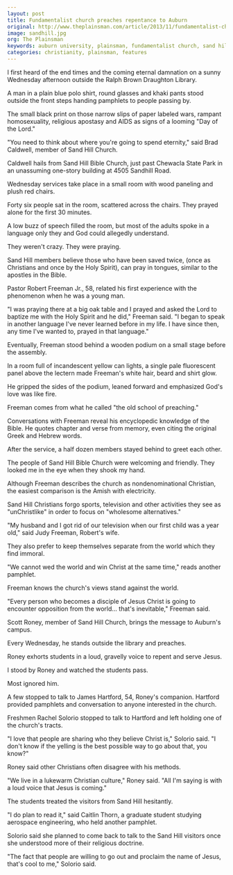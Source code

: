 ```yaml
---
layout: post
title: Fundamentalist church preaches repentance to Auburn
original: http://www.theplainsman.com/article/2013/11/fundamentalist-church-preaches-repentance-to-auburn
image: sandhill.jpg
org: The Plainsman
keywords: auburn university, plainsman, fundamentalist church, sand hill bible church, christian
categories: christianity, plainsman, features
---
```


I first heard of the end times and the coming eternal damnation on a sunny Wednesday afternoon outside the Ralph Brown Draughton Library.

<!--break-->

A man in a plain blue polo shirt, round glasses and khaki pants stood outside the front steps handing pamphlets to people passing by.

The small black print on those narrow slips of paper labeled wars, rampant homosexuality, religious apostasy and AIDS as signs of a looming "Day of the Lord."

"You need to think about where you're going to spend eternity," said Brad Caldwell, member of Sand Hill Church.

Caldwell hails from Sand Hill Bible Church, just past Chewacla State Park in an unassuming one-story building at 4505 Sandhill Road.

Wednesday services take place in a small room with wood paneling and plush red chairs.

Forty six people sat in the room, scattered across the chairs. They prayed alone for the first 30 minutes.

A low buzz of speech filled the room, but most of the adults spoke in a language only they and God could allegedly understand.

They weren't crazy. They were praying.

Sand Hill members believe those who have been saved twice, (once as Christians and once by the Holy Spirit), can pray in tongues, similar to the apostles in the Bible.

Pastor Robert Freeman Jr., 58, related his first experience with the phenomenon when he was a young man.

"I was praying there at a big oak table and I prayed and asked the Lord to baptize me with the Holy Spirit and he did," Freeman said. "I began to speak in another language I've never learned before in my life. I have since then, any time I've wanted to, prayed in that language."

Eventually, Freeman stood behind a wooden podium on a small stage before the assembly.

In a room full of incandescent yellow can lights, a single pale fluorescent panel above the lectern made Freeman's white hair, beard and shirt glow.

He gripped the sides of the podium, leaned forward and emphasized God's love was like fire.

Freeman comes from what he called "the old school of preaching."

Conversations with Freeman reveal his encyclopedic knowledge of the Bible. He quotes chapter and verse from memory, even citing the original Greek and Hebrew words.

After the service, a half dozen members stayed behind to greet each other.

The people of Sand Hill Bible Church were welcoming and friendly. They looked me in the eye when they shook my hand.

Although Freeman describes the church as nondenominational Christian, the easiest comparison is the Amish with electricity.

Sand Hill Christians forgo sports, television and other activities they see as "unChristlike" in order to focus on "wholesome alternatives."

"My husband and I got rid of our television when our first child was a year old," said Judy Freeman, Robert's wife.

They also prefer to keep themselves separate from the world which they find immoral.

"We cannot wed the world and win Christ at the same time," reads another pamphlet.

Freeman knows the church's views stand against the world.

"Every person who becomes a disciple of Jesus Christ is going to encounter opposition from the world... that's inevitable," Freeman said.

Scott Roney, member of Sand Hill Church, brings the message to Auburn's campus.

Every Wednesday, he stands outside the library and preaches.

Roney exhorts students in a loud, gravelly voice to repent and serve Jesus.

I stood by Roney and watched the students pass.

Most ignored him.

A few stopped to talk to James Hartford, 54, Roney's companion. Hartford provided pamphlets and conversation to anyone interested in the church.

Freshmen Rachel Solorio stopped to talk to Hartford and left holding one of the church's tracts.

"I love that people are sharing who they believe Christ is," Solorio said. "I don't know if the yelling is the best possible way to go about that, you know?"

Roney said other Christians often disagree with his methods.

"We live in a lukewarm Christian culture," Roney said. "All I'm saying is with a loud voice that Jesus is coming."

The students treated the visitors from Sand Hill hesitantly.

"I do plan to read it," said Caitlin Thorn, a graduate student studying aerospace engineering, who held another pamphlet.

Solorio said she planned to come back to talk to the Sand Hill visitors once she understood more of their religious doctrine.

"The fact that people are willing to go out and proclaim the name of Jesus, that's cool to me," Solorio said.

